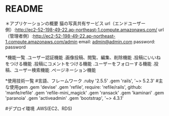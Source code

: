 # README

＊アプリケーションの概要
猫の写真共有サービス
url（エンドユーザー側）:http://ec2-52-198-49-22.ap-northeast-1.compute.amazonaws.com/
url（管理者側）:http://ec2-52-198-49-22.ap-northeast-1.compute.amazonaws.com/admin
email: admin@admin.com
password: password

*機能一覧
.ユーザー認証機能
.画像投稿、閲覧、編集、削除機能
.投稿にいいねをつける機能
.投稿にコメントをつける機能
.ユーザーをフォローする機能
.投稿、ユーザー検索機能
.ページネーション機能

*使用技術一覧
#言語、フレームワーク
.ruby '2.5.5'
.gem 'rails', '~> 5.2.3'
#主な使用gem
.gem 'devise'
.gem 'refile', require: 'refile/rails', github: 'manfe/refile'
.gem 'refile-mini_magick'
.gem 'ransack'
.gem 'kaminari'
.gem 'paranoia'
.gem 'activeadmin'
.gem 'bootstrap', '~> 4.3.1'

#デプロイ環境
.AWS(EC2、RDS)
